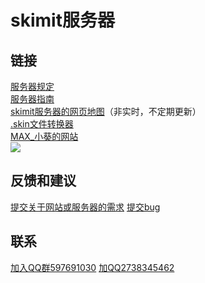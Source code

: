 # skimit服务器

## 链接
[服务器规定](./rules/)  
[服务器指南](./guide/)  
[skimit服务器的网页地图](/map/)（非实时，不定期更新）  
[.skin文件转换器](./Skinfile-Generator)  
[MAX_小葵的网站](https://MAX-XiaoKui.github.io)  
![](https://s1.ax1x.com/2020/04/11/GH8xJI.png)  
## 反馈和建议
[提交关于网站或服务器的需求](https://github.com/skimitmc/skimitmc.github.io/pulls)
[提交bug](https://github.com/skimitmc/skimitmc.github.io/issues)
## 联系
[加入QQ群597691030](https://jq.qq.com/?_wv=1027&k=5GAlEKg)
[加QQ2738345462](http://wpa.qq.com/msgrd?v=3&uin=2738345462&site=qq&menu=yes)
